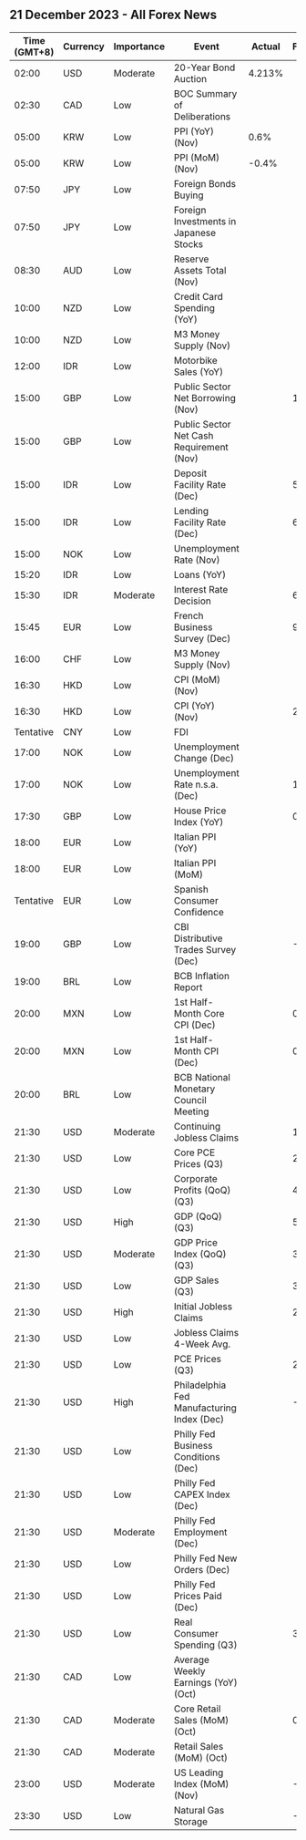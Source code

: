 ## 21 December 2023 - All Forex News

| Time (GMT+8) | Currency | Importance | Event | Actual | Forecast | Previous |
|------|----------|------------|-------|--------|----------|----------|
| 02:00 | USD | Moderate | 20-Year Bond Auction | 4.213% |  | 4.780% |
| 02:30 | CAD | Low | BOC Summary of Deliberations |  |  |  |
| 05:00 | KRW | Low | PPI (YoY) (Nov) | 0.6% |  | 0.8% |
| 05:00 | KRW | Low | PPI (MoM) (Nov) | -0.4% |  | -0.1% |
| 07:50 | JPY | Low | Foreign Bonds Buying |  |  | -1,080.0B |
| 07:50 | JPY | Low | Foreign Investments in Japanese Stocks |  |  | -990.6B |
| 08:30 | AUD | Low | Reserve Assets Total (Nov) |  |  | 94.6B |
| 10:00 | NZD | Low | Credit Card Spending (YoY) |  |  | -2.9% |
| 10:00 | NZD | Low | M3 Money Supply (Nov) |  |  | 405.9B |
| 12:00 | IDR | Low | Motorbike Sales (YoY) |  |  | -2.80% |
| 15:00 | GBP | Low | Public Sector Net Borrowing (Nov) |  | 11.90B | 13.97B |
| 15:00 | GBP | Low | Public Sector Net Cash Requirement (Nov) |  |  | 13.329B |
| 15:00 | IDR | Low | Deposit Facility Rate (Dec) |  | 5.25% | 5.25% |
| 15:00 | IDR | Low | Lending Facility Rate (Dec) |  | 6.75% | 6.75% |
| 15:00 | NOK | Low | Unemployment Rate (Nov) |  |  | 3.6% |
| 15:20 | IDR | Low | Loans (YoY) |  |  | 8.99% |
| 15:30 | IDR | Moderate | Interest Rate Decision |  | 6.00% | 6.00% |
| 15:45 | EUR | Low | French Business Survey (Dec) |  | 98 | 99 |
| 16:00 | CHF | Low | M3 Money Supply (Nov) |  |  | 1,132.5B |
| 16:30 | HKD | Low | CPI (MoM) (Nov) |  |  | 1.00% |
| 16:30 | HKD | Low | CPI (YoY) (Nov) |  | 2.70% | 2.70% |
| Tentative | CNY | Low | FDI |  |  | -9.40% |
| 17:00 | NOK | Low | Unemployment Change (Dec) |  |  | 68.82K |
| 17:00 | NOK | Low | Unemployment Rate n.s.a. (Dec) |  | 1.90% | 1.80% |
| 17:30 | GBP | Low | House Price Index (YoY) |  | 0.0% | -0.1% |
| 18:00 | EUR | Low | Italian PPI (YoY) |  |  | -9.5% |
| 18:00 | EUR | Low | Italian PPI (MoM) |  |  | 1.5% |
| Tentative | EUR | Low | Spanish Consumer Confidence |  |  | 77.2 |
| 19:00 | GBP | Low | CBI Distributive Trades Survey (Dec) |  | -12 | -11 |
| 19:00 | BRL | Low | BCB Inflation Report |  |  |  |
| 20:00 | MXN | Low | 1st Half-Month Core CPI (Dec) |  | 0.50% | 0.20% |
| 20:00 | MXN | Low | 1st Half-Month CPI (Dec) |  | 0.40% | 0.63% |
| 20:00 | BRL | Low | BCB National Monetary Council Meeting |  |  |  |
| 21:30 | USD | Moderate | Continuing Jobless Claims |  | 1,888K | 1,876K |
| 21:30 | USD | Low | Core PCE Prices (Q3) |  | 2.30% | 3.70% |
| 21:30 | USD | Low | Corporate Profits (QoQ) (Q3) |  | 4.1% | 0.5% |
| 21:30 | USD | High | GDP (QoQ) (Q3) |  | 5.2% | 2.1% |
| 21:30 | USD | Moderate | GDP Price Index (QoQ) (Q3) |  | 3.5% | 1.7% |
| 21:30 | USD | Low | GDP Sales (Q3) |  | 3.7% | 2.1% |
| 21:30 | USD | High | Initial Jobless Claims |  | 214K | 202K |
| 21:30 | USD | Low | Jobless Claims 4-Week Avg. |  |  | 213.25K |
| 21:30 | USD | Low | PCE Prices (Q3) |  | 2.8% | 2.5% |
| 21:30 | USD | High | Philadelphia Fed Manufacturing Index (Dec) |  | -3.0 | -5.9 |
| 21:30 | USD | Low | Philly Fed Business Conditions (Dec) |  |  | -2.1 |
| 21:30 | USD | Low | Philly Fed CAPEX Index (Dec) |  |  | -1.30 |
| 21:30 | USD | Moderate | Philly Fed Employment (Dec) |  |  | 0.8 |
| 21:30 | USD | Low | Philly Fed New Orders (Dec) |  |  | 1.3 |
| 21:30 | USD | Low | Philly Fed Prices Paid (Dec) |  |  | 14.80 |
| 21:30 | USD | Low | Real Consumer Spending (Q3) |  | 3.6% | 3.6% |
| 21:30 | CAD | Low | Average Weekly Earnings (YoY) (Oct) |  |  | 4.00% |
| 21:30 | CAD | Moderate | Core Retail Sales (MoM) (Oct) |  | 0.5% | 0.2% |
| 21:30 | CAD | Moderate | Retail Sales (MoM) (Oct) |  |  | 0.6% |
| 23:00 | USD | Moderate | US Leading Index (MoM) (Nov) |  | -0.4% | -0.8% |
| 23:30 | USD | Low | Natural Gas Storage |  | -82B | -55B |
